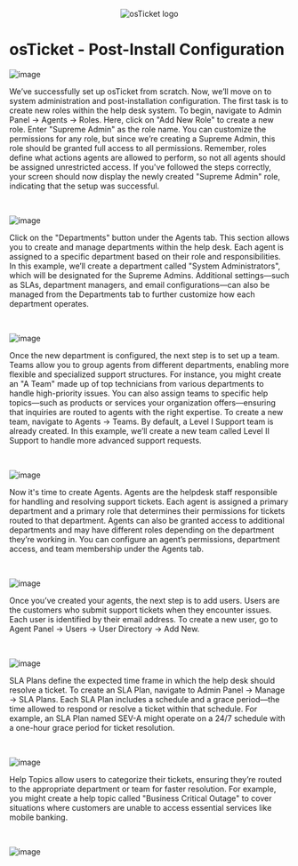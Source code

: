 <p align="center">
<img src="https://i.imgur.com/Clzj7Xs.png" alt="osTicket logo"/>
</p>

<h1>osTicket - Post-Install Configuration</h1>


<p>
  
![image](https://github.com/user-attachments/assets/ad7d0dd6-6ef3-492c-8435-93e6dada261f)
</p>
<p>
We’ve successfully set up osTicket from scratch. Now, we’ll move on to system administration and post-installation configuration. The first task is to create new roles within the help desk system.
To begin, navigate to Admin Panel → Agents → Roles. Here, click on "Add New Role" to create a new role. Enter "Supreme Admin" as the role name. You can customize the permissions for any role, but since we’re creating a Supreme Admin, this role should be granted full access to all permissions.
Remember, roles define what actions agents are allowed to perform, so not all agents should be assigned unrestricted access.
If you've followed the steps correctly, your screen should now display the newly created "Supreme Admin" role, indicating that the setup was successful.
</p>
<br />

<p>
  
![image](https://github.com/user-attachments/assets/1e6ed665-f5ca-4185-966e-58e56fa8c042)
</p>
<p>
Click on the "Departments" button under the Agents tab. This section allows you to create and manage departments within the help desk. Each agent is assigned to a specific department based on their role and responsibilities.
In this example, we’ll create a department called "System Administrators", which will be designated for the Supreme Admins.
Additional settings—such as SLAs, department managers, and email configurations—can also be managed from the Departments tab to further customize how each department operates.
</p>
<br />

<p>
  
![image](https://github.com/user-attachments/assets/26c8a759-0b4e-4662-af78-902b70bda839)
</p>
<p>
Once the new department is configured, the next step is to set up a team. Teams allow you to group agents from different departments, enabling more flexible and specialized support structures. For instance, you might create an "A Team" made up of top technicians from various departments to handle high-priority issues.
You can also assign teams to specific help topics—such as products or services your organization offers—ensuring that inquiries are routed to agents with the right expertise.
To create a new team, navigate to Agents → Teams. By default, a Level I Support team is already created. In this example, we’ll create a new team called Level II Support to handle more advanced support requests.
</p>
<br />

<p>
  
![image](https://github.com/user-attachments/assets/2bcb37f3-077f-4a84-8d47-4a9c7380db94)
</p>
<p>
Now it's time to create Agents. Agents are the helpdesk staff responsible for handling and resolving support tickets. Each agent is assigned a primary department and a primary role that determines their permissions for tickets routed to that department.
Agents can also be granted access to additional departments and may have different roles depending on the department they’re working in. You can configure an agent’s permissions, department access, and team membership under the Agents tab.
</p>
<br />

<p>
  
![image](https://github.com/user-attachments/assets/6f9554c1-91c2-4b6c-81f5-6cf7f1db0f80)
</p>
<p>
Once you’ve created your agents, the next step is to add users. Users are the customers who submit support tickets when they encounter issues. Each user is identified by their email address.
To create a new user, go to Agent Panel → Users → User Directory → Add New.
</p>
<br />

<p>
  
![image](https://github.com/user-attachments/assets/4b210757-851a-45ce-987a-6fb76c38d560)
</p>
<p>
SLA Plans define the expected time frame in which the help desk should resolve a ticket. To create an SLA Plan, navigate to Admin Panel → Manage → SLA Plans.
Each SLA Plan includes a schedule and a grace period—the time allowed to respond or resolve a ticket within that schedule.
For example, an SLA Plan named SEV-A might operate on a 24/7 schedule with a one-hour grace period for ticket resolution.
</p>
<br />

<p>
  
![image](https://github.com/user-attachments/assets/6b2c2683-cfed-4893-a08c-20b212e96599)
</p>
<p>
Help Topics allow users to categorize their tickets, ensuring they’re routed to the appropriate department or team for faster resolution.
For example, you might create a help topic called "Business Critical Outage" to cover situations where customers are unable to access essential services like mobile banking.
</p>
<br />

<p>
  
![image](https://github.com/user-attachments/assets/7a5a55a8-3131-435b-9a04-5248213d046f)
</p>
<br />
